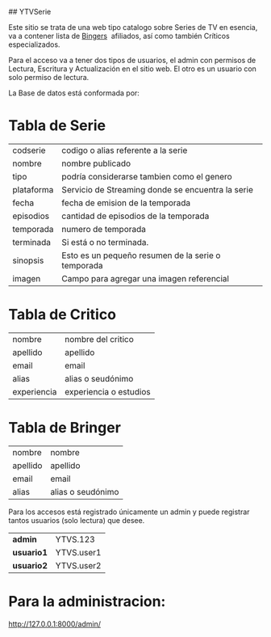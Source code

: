 \## YTVSerie

Este sitio se trata de una web tipo catalogo sobre Series de TV en esencia, va a contener lista de [Bingers](https://www.chilango.com/cine/como-saber-si-eres-un-binger/#:~:text=B%C3%A1sicamente%20se%20aplica%20a%20aquellas,los%2012%20pasos%20de%20recuperaci%C3%B3n.)  afiliados, así como también Críticos especializados.

Para el acceso va a tener dos tipos de usuarios, el admin con permisos de Lectura, Escritura y Actualización en el sitio web. El otro es un usuario con solo permiso de lectura.

La Base de datos está conformada por:

# Tabla de **Serie**

|     |     |
| --- | --- |
| codserie | codigo o alias referente a la serie |
| nombre | nombre publicado |
| tipo | podría considerarse tambien como el genero |
| plataforma | Servicio de Streaming donde se encuentra la serie |
| fecha | fecha de emision de la temporada |
| episodios | cantidad de episodios de la temporada |
| temporada | numero de temporada |
| terminada | Si está o no terminada. |
| sinopsis | Esto es un pequeño resumen de la serie o temporada |
| imagen | Campo para agregar una imagen referencial |

# Tabla de **Critico**

|     |     |
| --- | --- |
| nombre | nombre del critico |
| apellido | apellido |
| email | email |
| alias | alias o seudónimo |
| experiencia | experiencia o estudios |

# Tabla de **Bringer**

|     |     |
| --- | --- |
| nombre | nombre |
| apellido | apellido |
| email | email |
| alias | alias o seudónimo |


Para los accesos está registrado únicamente un admin y puede registrar tantos usuarios (solo lectura) que desee.

|     |     |
| --- | --- |
| **admin** | YTVS.123 |
| **usuario1** | YTVS.user1 |
| **usuario2** | YTVS.user2 |

# Para la administracion:
http://127.0.0.1:8000/admin/
